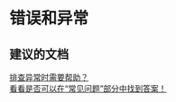 <properties
    pageTitle="errors and exceptions"
    description="错误和异常"
    service="microsoft.eventhub"
    resource="namespaces"
    authors="jtaubensee"
    displayOrder=""
    selfHelpType="generic"
    supportTopicIds="32421023"
    resourceTags=""
    productPesIds="16125"
    cloudEnvironments="public,BlackForest,Fairfax"
/>


# <a name="errors-and-exceptions"></a>错误和异常

## <a name="recommended-documents"></a>**建议的文档**
[排查异常时需要帮助？](https://azure.microsoft.com/documentation/articles/service-bus-messaging-exceptions/)<br>
[看看是否可以在“常见问题”部分中找到答案！](https://azure.microsoft.com/en-us/documentation/articles/event-hubs-availability-and-support-faq/)



<!--HONumber=Nov16_HO5-->


